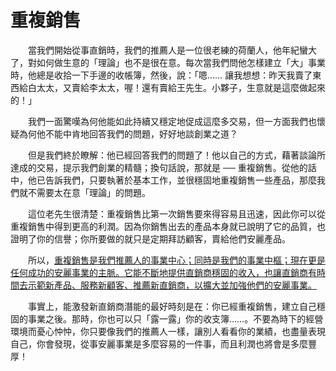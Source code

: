 # 重複銷售

&emsp;&emsp;當我們開始從事直銷時，我們的推薦人是一位很老練的荷蘭人，他年紀蠻大了，對如何做生意的「理論」也不是很在意。每次當我們問他怎樣建立「大」事業時，他總是收拾一下手邊的收帳簿，然後，說：「嗯…… 讓我想想：昨天我賣了東西給白太太，又賣給李太太，喔！還有賣給王先生。小夥子，生意就是這麼做起來的！」

&emsp;&emsp;我們一面驚嘆為何他能如此持續又穩定地促成這麼多交易，但一方面我們也懷疑為何他不能中肯地回答我們的問題，好好地談創業之道？

&emsp;&emsp;但是我們終於瞭解：他已經回答我們的問題了！他以自己的方式，藉著談論所達成的交易，提示我們創業的精髓；換句話說，那就是 ── 重複銷售。從他的話中，他已告訴我們，只要執著於基本工作，並很穩固地重複銷售一些產品，那麼我們就不需要太在意「理論」的問題。

&emsp;&emsp;這位老先生很清楚：重複銷售比第一次銷售要來得容易且迅速，因此你可以從重複銷售中得到更高的利潤。因為你銷售出去的產品本身就已說明了它的品質，也證明了你的信譽；你所要做的就只是定期拜訪顧客，賣給他們安麗產品。

&emsp;&emsp;所以，[重複銷售是我們推薦人的事業中心；同時是我們的事業中樞；現在更是任何成功的安麗事業的主脈。它能不斷地提供直銷商穩固的收入，也讓直銷商有時間去示範新產品、服務新顧客、推薦新直銷商，以擴大並加強他們的安麗事業。]()

&emsp;&emsp;事實上，能激發新直銷商潛能的最好時刻是在：你已經重複銷售，建立自己穩固的事業之後。那時，你也可以只「露一露」你的收支簿……。不要為時下的經營環境而憂心忡忡，你只要像我們的推薦人一樣，讓別人看看你的業績，也盡量表現自己，你會發現，從事安麗事業是多麼容易的一件事，而且利潤也將會是多麼豐厚！

